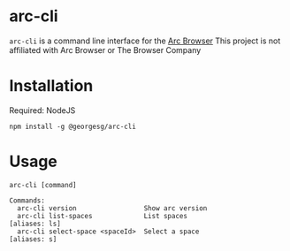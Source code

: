 # arc-cli

`arc-cli` is a command line interface for the [Arc Browser](https://arc.net/)
This project is not affiliated with Arc Browser or The Browser Company


# Installation

Required: NodeJS

```
npm install -g @georgesg/arc-cli
```

# Usage

```
arc-cli [command]

Commands:
  arc-cli version                 Show arc version
  arc-cli list-spaces             List spaces                      [aliases: ls]
  arc-cli select-space <spaceId>  Select a space                    [aliases: s]
```
